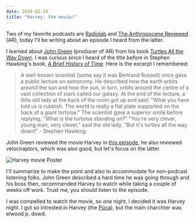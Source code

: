 ```yaml
---
date: 2020-02-28
title: "Harvey, the movie!"
---
```


Two of my favorite podcasts are [Radiolab](https://www.wnycstudios.org/podcasts/radiolab) and [The Anthropocene Reviewed](https://www.wnycstudios.org/podcasts/anthropocene-reviewed) (AR), today I'll be writing about an episode I heard from the latter.

I learned about [John Green](https://en.wikipedia.org/wiki/John_Green_(author)) (producer of AR) from his book [Turtles All the Way Down](https://en.wikipedia.org/wiki/Turtles_All_the_Way_Down_(novel)). I was curious since I heard of the title before in Stephen Hawking's book, [A Brief History of Time](https://en.wikipedia.org/wiki/A_Brief_History_of_Time). Here is the excerpt I remembered:

> A well-known scientist (some say it was Bertrand Russell) once gave a public lecture on astronomy. He described how the earth orbits around the sun and how the sun, in turn, orbits around the centre of a vast collection of stars called our galaxy. At the end of the lecture, a little old lady at the back of the room got up and said: "What you have told us is rubbish. The world is really a flat plate supported on the back of a giant tortoise." The scientist gave a superior smile before replying, "What is the tortoise standing on?" "You're very clever, young man, very clever," said the old lady. "But it's turtles all the way down!" - Stephen Hawking

John Green reviewed the movie Harvey in [this episode](https://www.wnycstudios.org/podcasts/anthropocene-reviewed/episodes/anthropocene-reviewed-velociraptors-and-harvey), he also reviewed velociraptors, which was also good, but let's focus on the latter.

![Harvey movie Poster](/images/harvey.jpg#center)

I'll summarize to make the point and also to accommodate for non-podcast listening folks. John Green described a hard time he was going through and his boss then, recommended Harvey to watch while taking a couple of weeks off work. Trust me, you should listen to the episode.

I was compelled to watch the movie, so one night, I decided it was Harvey night. I got so intrested in Harvey (the [Púca](https://en.wikipedia.org/wiki/P%C3%BAca)), but the main charchter was elwood p. dowd. 
